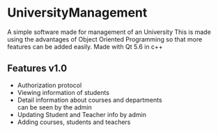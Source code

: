 # UniversityManagement

A simple software made for management of an University
This is made using the advantages of Object Oriented Programming so that more features can be added easily.
Made with Qt 5.6 in c++

<h2>Features v1.0</h2>
<ul>
<li>Authorization protocol</li>
<li>Viewing information of students</li>
<li>Detail information about courses and departments <br>can be seen by the admin</li>
<li>Updating Student and Teacher info by admin</li>
<li>Adding courses, students and teachers</li>
</ul>
